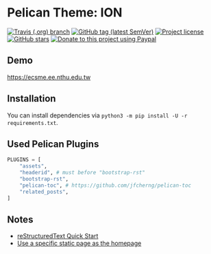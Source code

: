 # Pelican Theme: ION

[![Travis (.org) branch](https://img.shields.io/travis/jfcherng/pelican-theme-ion/master?style=flat-square)](https://travis-ci.org/jfcherng/pelican-theme-ion)
[![GitHub tag (latest SemVer)](https://img.shields.io/github/tag/jfcherng/pelican-theme-ion?style=flat-square&logo=github)](https://github.com/jfcherng/pelican-theme-ion/tags)
[![Project license](https://img.shields.io/github/license/jfcherng/pelican-theme-ion?style=flat-square&logo=github)](https://github.com/jfcherng/pelican-theme-ion/blob/master/LICENSE)
[![GitHub stars](https://img.shields.io/github/stars/jfcherng/pelican-theme-ion?style=flat-square&logo=github)](https://github.com/jfcherng/pelican-theme-ion/stargazers)
[![Donate to this project using Paypal](https://img.shields.io/badge/paypal-donate-blue.svg?style=flat-square&logo=paypal)](https://www.paypal.me/jfcherng/5usd)

## Demo

https://ecsme.ee.nthu.edu.tw

## Installation

You can install dependencies via `python3 -m pip install -U -r requirements.txt`.

## Used Pelican Plugins

```python
PLUGINS = [
    "assets",
    "headerid", # must before "bootstrap-rst"
    "bootstrap-rst",
    "pelican-toc", # https://github.com/jfcherng/pelican-toc
    "related_posts",
]
```

## Notes

- [reStructuredText Quick Start](http://docutils.sourceforge.net/docs/user/rst/quickref.html)
- [Use a specific static page as the homepage](http://docs.getpelican.com/en/stable/faq.html#how-can-i-use-a-static-page-as-my-home-page)

